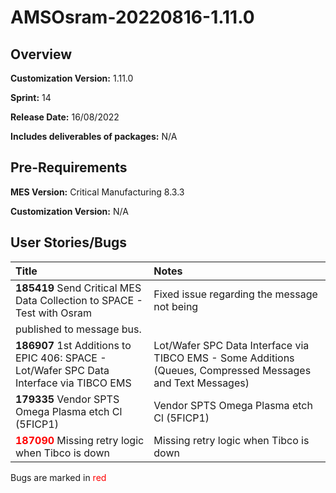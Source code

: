 ﻿# AMSOsram-20220816-1.11.0

## Overview

**Customization Version:** 1.11.0

**Sprint:** 14

**Release Date:** 16/08/2022

**Includes deliverables of packages:** N/A

## Pre-Requirements

**MES Version:** Critical Manufacturing 8.3.3

**Customization Version:** N/A

## User Stories/Bugs

| Title        | Notes            |
| :----------- | :--------------- |
| **185419** Send Critical MES Data Collection to SPACE - Test with Osram | Fixed issue regarding the message not being
published to message bus. |
| **186907** 1st Additions to EPIC 406: SPACE - Lot/Wafer SPC Data Interface via TIBCO EMS | Lot/Wafer SPC Data Interface via TIBCO EMS - Some Additions (Queues, Compressed Messages and Text Messages) |
| **179335** Vendor SPTS Omega Plasma etch Cl (5FICP1) | Vendor SPTS Omega Plasma etch Cl (5FICP1) |
| <span style='color:red'>**187090**</span> Missing retry logic when Tibco is down | Missing retry logic when Tibco is down |

Bugs are marked in <span style='color:red'>red</span>


